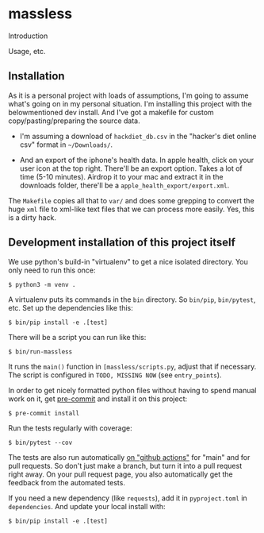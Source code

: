# massless

Introduction

Usage, etc.

## Installation

As it is a personal project with loads of assumptions, I'm going to assume
what's going on in my personal situation. I'm installing this project with the
belowmentioned dev install. And I've got a makefile for custom
copy/pasting/preparing the source data.

- I'm assuming a download of `hackdiet_db.csv` in the "hacker's diet online
  csv" format in `~/Downloads/`.

- And an export of the iphone's health data. In apple health, click on your
  user icon at the top right. There'll be an export option. Takes a lot of
  time (5-10 minutes). Airdrop it to your mac and extract it in the downloads
  folder, there'll be a `apple_health_export/export.xml`.

The `Makefile` copies all that to `var/` and does some grepping to convert the
huge `xml` file to xml-like text files that we can process more easily. Yes,
this is a dirty hack.


## Development installation of this project itself

We use python's build-in "virtualenv" to get a nice isolated
directory. You only need to run this once:

    $ python3 -m venv .

A virtualenv puts its commands in the `bin` directory. So `bin/pip`,
`bin/pytest`, etc. Set up the dependencies like this:

    $ bin/pip install -e .[test]

There will be a script you can run like this:

    $ bin/run-massless

It runs the `main()` function in `[massless/scripts.py`,
adjust that if necessary. The script is configured in
`TODO, MISSING NOW` (see `entry_points`).

In order to get nicely formatted python files without having to spend
manual work on it, get [pre-commit](https://pre-commit.com/) and install
it on this project:

    $ pre-commit install

Run the tests regularly with coverage:

    $ bin/pytest --cov

The tests are also run automatically [on "github
actions"](https://github.com/nens/massless/actions) for
"main" and for pull requests. So don't just make a branch, but turn it into a
pull request right away. On your pull request page, you also automatically get
the feedback from the automated tests.

If you need a new dependency (like `requests`), add it in
`pyproject.toml` in `dependencies`. And update your local install with:

    $ bin/pip install -e .[test]
